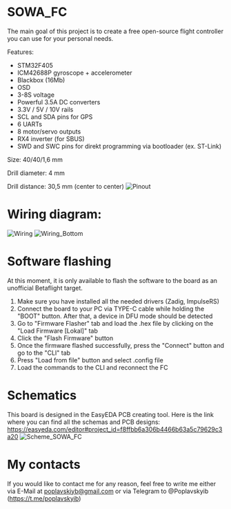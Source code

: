 # SOWA_FC
The main goal of this project is to create a free open-source flight controller you can use for your personal needs.

Features:
- STM32F405
- ICM42688P gyroscope + accelerometer
- Blackbox (16Mb)
- OSD
- 3-8S voltage
- Powerful 3.5A DC converters
- 3.3V / 5V / 10V rails
- SCL and SDA pins for GPS
- 6 UARTs
- 8 motor/servo outputs
- RX4 inverter (for SBUS)
- SWD and SWC pins for direkt programming via bootloader (ex. ST-Link)

Size: 40/40/1,6 mm

Drill diameter: 4 mm

Drill distance: 30,5 mm (center to center)
![Pinout](https://github.com/PoplavskyiB/SOWA_FC/assets/167243322/512cce53-6060-4659-90b6-d78159e6c609)

# Wiring diagram:
![Wiring](https://github.com/PoplavskyiB/SOWA_FC/assets/167243322/513a9a46-8e1d-4fa3-bf47-a577ab3b860f)
![Wiring_Bottom](https://github.com/PoplavskyiB/SOWA_FC/assets/167243322/1db0d280-d29a-41b1-86e8-74cb57edebc9)

# Software flashing

At this moment, it is only available to flash the software to the board as an unofficial Betaflight target.
1) Make sure you have installed all the needed drivers (Zadig, ImpulseRS)
2) Connect the board to your PC via TYPE-C cable while holding the "BOOT" button. After that, a device in DFU mode should be detected
3) Go to "Firmware Flasher" tab and load the .hex file by clicking on the "Load Firmware [Lokal]" tab
4) Click the "Flash Firmware" button
5) Once the firmware flashed successfully, press the "Connect" button and go to the "CLI" tab
6) Press "Load from file" button and select .config file
7) Load the commands to the CLI and reconnect the FC

# Schematics
This board is designed in the EasyEDA PCB creating tool. Here is the link where you can find all the schemas and PCB designs: https://easyeda.com/editor#project_id=f8ffbb6a306b4466b63a5c79629c3a20
![Scheme_SOWA_FC](https://github.com/PoplavskyiB/SOWA_FC/assets/167243322/da704378-ec41-419f-8680-25431ffe545d)



# My contacts

If you would like to contact me for any reason, feel free to write me either via E-Mail at poplavskiyb@gmail.com or via Telegram to @Poplavskyib (https://t.me/poplavskyib)

